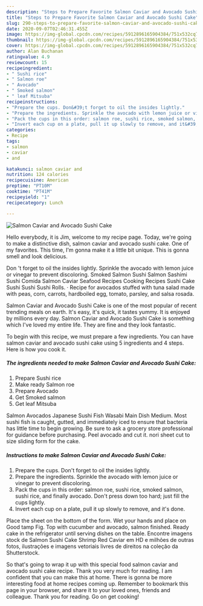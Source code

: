 ```yaml
---
description: "Steps to Prepare Favorite Salmon Caviar and Avocado Sushi Cake"
title: "Steps to Prepare Favorite Salmon Caviar and Avocado Sushi Cake"
slug: 290-steps-to-prepare-favorite-salmon-caviar-and-avocado-sushi-cake
date: 2020-09-07T02:46:31.455Z
image: https://img-global.cpcdn.com/recipes/5912896165904384/751x532cq70/salmon-caviar-and-avocado-sushi-cake-recipe-main-photo.jpg
thumbnail: https://img-global.cpcdn.com/recipes/5912896165904384/751x532cq70/salmon-caviar-and-avocado-sushi-cake-recipe-main-photo.jpg
cover: https://img-global.cpcdn.com/recipes/5912896165904384/751x532cq70/salmon-caviar-and-avocado-sushi-cake-recipe-main-photo.jpg
author: Alan Buchanan
ratingvalue: 4.9
reviewcount: 15
recipeingredient:
- " Sushi rice"
- " Salmon roe"
- " Avocado"
- " Smoked salmon"
- " leaf Mitsuba"
recipeinstructions:
- "Prepare the cups. Don&#39;t forget to oil the insides lightly."
- "Prepare the ingredients. Sprinkle the avocado with lemon juice or vinegar to prevent discoloring."
- "Pack the cups in this order: salmon roe, sushi rice, smoked salmon, sushi rice, and finally avocado. Don&#39;t press down too hard; just fill the cups lightly."
- "Invert each cup on a plate, pull it up slowly to remove, and it&#39;s done."
categories:
- Recipe
tags:
- salmon
- caviar
- and

katakunci: salmon caviar and 
nutrition: 124 calories
recipecuisine: American
preptime: "PT10M"
cooktime: "PT41M"
recipeyield: "1"
recipecategory: Lunch

---
```



![Salmon Caviar and Avocado Sushi Cake](https://img-global.cpcdn.com/recipes/5912896165904384/751x532cq70/salmon-caviar-and-avocado-sushi-cake-recipe-main-photo.jpg)

Hello everybody, it is Jim, welcome to my recipe page. Today, we're going to make a distinctive dish, salmon caviar and avocado sushi cake. One of my favorites. This time, I'm gonna make it a little bit unique. This is gonna smell and look delicious.

Don &#39;t forget to oil the insides lightly. Sprinkle the avocado with lemon juice or vinegar to prevent discoloring. Smoked Salmon Sushi Salmon Sashimi Sushi Comida Salmon Caviar Seafood Recipes Cooking Recipes Sushi Cake Sushi Sushi Sushi Rolls. · Recipe for avocados stuffed with tuna salad made with peas, corn, carrots, hardboiled egg, tomato, parsley, and salsa rosada.

Salmon Caviar and Avocado Sushi Cake is one of the most popular of recent trending meals on earth. It's easy, it's quick, it tastes yummy. It is enjoyed by millions every day. Salmon Caviar and Avocado Sushi Cake is something which I've loved my entire life. They are fine and they look fantastic.


To begin with this recipe, we must prepare a few ingredients. You can have salmon caviar and avocado sushi cake using 5 ingredients and 4 steps. Here is how you cook it.

<!--inarticleads1-->

##### The ingredients needed to make Salmon Caviar and Avocado Sushi Cake:

1. Prepare  Sushi rice
1. Make ready  Salmon roe
1. Prepare  Avocado
1. Get  Smoked salmon
1. Get  leaf Mitsuba


Salmon Avocados Japanese Sushi Fish Wasabi Main Dish Medium. Most sushi fish is caught, gutted, and immediately iced to ensure that bacteria has little time to begin growing. Be sure to ask a grocery store professional for guidance before purchasing. Peel avocado and cut it. nori sheet cut to size sliding form for the cake. 

<!--inarticleads2-->

##### Instructions to make Salmon Caviar and Avocado Sushi Cake:

1. Prepare the cups. Don&#39;t forget to oil the insides lightly.
1. Prepare the ingredients. Sprinkle the avocado with lemon juice or vinegar to prevent discoloring.
1. Pack the cups in this order: salmon roe, sushi rice, smoked salmon, sushi rice, and finally avocado. Don&#39;t press down too hard; just fill the cups lightly.
1. Invert each cup on a plate, pull it up slowly to remove, and it&#39;s done.


Place the sheet on the bottom of the form. Wet your hands and place on Good tamp Fig. Top with cucumber and avocado, salmon finished. Ready cake in the refrigerator until serving dishes on the table. Encontre imagens stock de Salmon Sushi Cake Shrimp Red Caviar em HD e milhões de outras fotos, ilustrações e imagens vetoriais livres de direitos na coleção da Shutterstock. 

So that's going to wrap it up with this special food salmon caviar and avocado sushi cake recipe. Thank you very much for reading. I am confident that you can make this at home. There is gonna be more interesting food at home recipes coming up. Remember to bookmark this page in your browser, and share it to your loved ones, friends and colleague. Thank you for reading. Go on get cooking!
